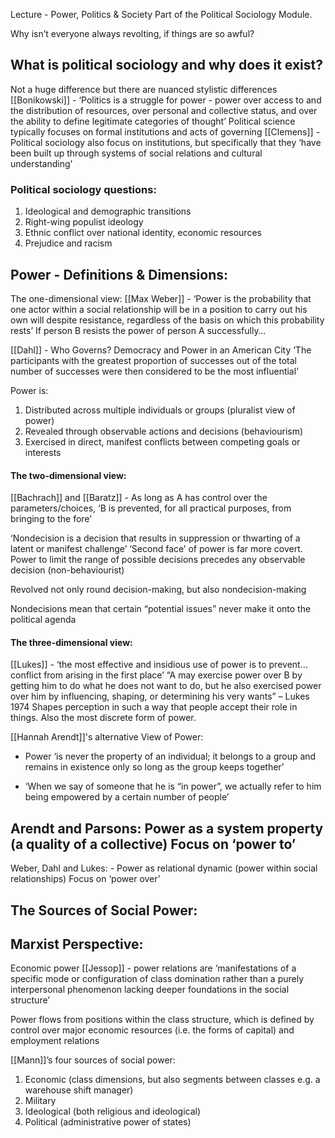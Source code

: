 Lecture - Power, Politics & Society
Part of the Political Sociology Module.

Why isn’t everyone always revolting, if things are so awful?
## What is political sociology and why does it exist?
Not a huge difference but there are nuanced stylistic differences
[[Bonikowski]] - ‘Politics is a struggle for power - power over access to and the distribution of resources, over personal and collective status, and over the ability to define legitimate categories of thought’
Political science typically focuses on formal institutions and acts of governing
[[Clemens]] - Political sociology also focus on institutions, but specifically that they ‘have been built up through systems of social relations and cultural understanding’

### Political sociology questions:

1. Ideological and demographic transitions
2. Right-wing populist ideology
3. Ethnic conflict over national identity, economic resources
4. Prejudice and racism

## Power - Definitions & Dimensions:
The one-dimensional view:
[[Max Weber]] - ‘Power is the probability that one actor within a social relationship will be in a position to carry out his own will despite resistance, regardless of the basis on which this probability rests’
If person B resists the power of person A successfully…

[[Dahl]] - Who Governs? Democracy and Power in an American City
‘The participants with the greatest proportion of successes out of the total number of successes were then considered to be the most influential’

Power is:
1. Distributed across multiple individuals or groups (pluralist view of power)
2. Revealed through observable actions and decisions (behaviourism)
3. Exercised in direct, manifest conflicts between competing goals or interests

#### The two-dimensional view:
[[Bachrach]] and [[Baratz]] -
As long as A has control over the parameters/choices, ‘B is prevented, for all practical purposes, from bringing to the fore’

‘Nondecision is a decision that results in suppression or thwarting of a latent or manifest challenge’
‘Second face’ of power is far more covert. Power to limit the range of possible decisions precedes any observable decision (non-behaviourist)

Revolved not only round decision-making, but also nondecision-making

Nondecisions mean that certain “potential issues” never make it onto the political agenda

#### The three-dimensional view:

[[Lukes]] - ‘the most effective and insidious use of power is to prevent…conflict from arising in the first place’
“A may exercise power over B by getting him to do what he does not want to do, but he also exercised power over him by influencing, shaping, or determining his very wants” – Lukes 1974
Shapes perception in such a way that people accept their role in things.
Also the most discrete form of power.

[[Hannah Arendt]]'s alternative View of Power:
- Power ‘is never the property of an individual; it belongs to a group and remains in existence only so long as the group keeps together’

- ‘When we say of someone that he is “in power”, we actually refer to him being empowered by a certain number of people’

Arendt and Parsons:
Power as a system property (a quality of a collective)
Focus on ‘power to’
- 
Weber, Dahl and Lukes: - Power as relational dynamic (power within social relationships)
Focus on ‘power over’

## The Sources of Social Power:

## Marxist Perspective:
Economic power
[[Jessop]] - power relations are ‘manifestations of a specific mode or configuration of class domination rather than a purely interpersonal phenomenon lacking deeper foundations in the social structure’

Power flows from positions within the class structure, which is defined by control over major economic resources (i.e. the forms of capital) and employment relations

[[Mann]]’s four sources of social power:
1. Economic (class dimensions, but also segments between classes e.g. a warehouse shift manager)
2. Military
3. Ideological (both religious and ideological)
4. Political (administrative power of states)

